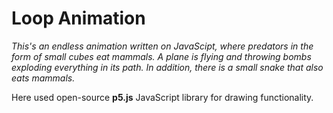 # Loop Animation

*This's an endless animation written on JavaScipt, where predators in the form of small cubes eat mammals. A plane is flying and throwing bombs exploding everything in its path. In addition, there is a small snake that also eats mammals.*

Here used open-source **p5.js** JavaScript library for drawing functionality. 
